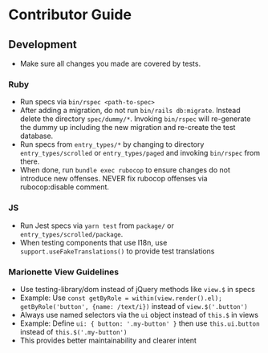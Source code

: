 # Contributor Guide

## Development

- Make sure all changes you made are covered by tests.

### Ruby

- Run specs via `bin/rspec <path-to-spec>`
- After adding a migration, do not run `bin/rails db:migrate`. Instead
  delete the directory `spec/dummy/*`. Invoking `bin/rspec` will
  re-generate the dummy up including the new migration and re-create
  the test database.
- Run specs from `entry_types/*` by changing to directory
  `entry_types/scrolled` or `entry_types/paged` and invoking
  `bin/rspec` from there.
- When done, run `bundle exec rubocop` to ensure changes do not
  introduce new offenses. NEVER fix rubocop offenses via
  rubocop:disable comment.

### JS

- Run Jest specs via `yarn test` from `package/` or
  `entry_types/scrolled/package`.
- When testing components that use I18n, use
  `support.useFakeTranslations()` to provide test translations

### Marionette View Guidelines

- Use testing-library/dom instead of jQuery methods like `view.$` in
  specs
- Example: Use `const getByRole = within(view.render().el);
  getByRole('button', {name: /text/i})` instead of `view.$('.button')`
- Always use named selectors via the `ui` object instead of `this.$`
  in views
- Example: Define `ui: { button: '.my-button' }` then use
  `this.ui.button` instead of `this.$('.my-button')`
- This provides better maintainability and clearer intent

